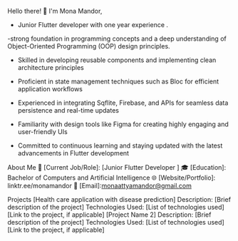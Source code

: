 
Hello there! 👋 I'm Mona Mandor,
- Junior Flutter developer with one year experience .

-strong foundation in programming concepts and a deep understanding of Object-Oriented Programming (OOP) design principles.

- Skilled in developing reusable components and implementing clean architecture principles

- Proficient in state management techniques such as Bloc for efficient application workflows

- Experienced in integrating Sqflite, Firebase, and APIs for seamless data persistence and real-time updates

- Familiarity with design tools like Figma for creating highly engaging and user-friendly UIs

- Committed to continuous learning and staying updated with the latest advancements in Flutter development


About Me
💼 [Current Job/Role]: [Junior Flutter Developer ]
🎓 [Education]: Bachelor of Computers and Artificial Intelligence
🌐 [Website/Portfolio]: linktr.ee/monamandor
📧 [Email]:monaattyamandor@gmail.com


Projects
[Health care application with disease prediction]
Description: [Brief description of the project]
Technologies Used: [List of technologies used]
[Link to the project, if applicable]
[Project Name 2]
Description: [Brief description of the project]
Technologies Used: [List of technologies used]
[Link to the project, if applicable]
